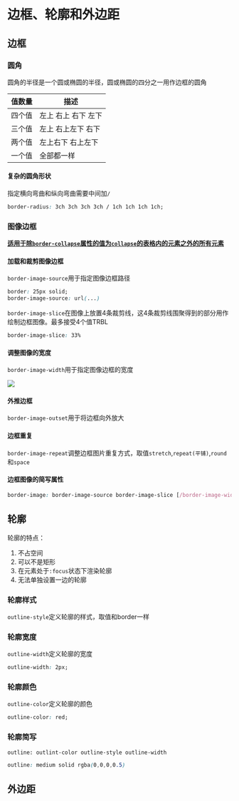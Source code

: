 # 边框、轮廓和外边距

## 边框

### 圆角

圆角的半径是一个圆或椭圆的半径，圆或椭圆的四分之一用作边框的圆角

| 值数量 | 描述                |
| ------ | ------------------- |
| 四个值 | 左上 右上 右下 左下 |
| 三个值 | 左上 右上左下 右下  |
| 两个值 | 左上右下 右上左下   |
| 一个值 | 全部都一样          |

#### 复杂的圆角形状

指定横向弯曲和纵向弯曲需要中间加`/`

```css
border-radius: 3ch 3ch 3ch 3ch / 1ch 1ch 1ch 1ch;
```

### 图像边框

**<u>适用于除`border-collapse`属性的值为`collapse`的表格内的元素之外的所有元素</u>**

#### 加载和裁剪图像边框

`border-image-source`用于指定图像边框路径

```css
border: 25px solid;
border-image-source: url(...)
```

`border-image-slice`在图像上放置4条裁剪线，这4条裁剪线围聚得到的部分用作绘制边框图像。最多接受4个值TRBL

```css
border-image-slice: 33%
```

#### 调整图像的宽度

`border-image-width`用于指定图像边框的宽度

![](C:\Users\Administrator\Desktop\Note\imgs\border-width.png)

#### 外推边框

`border-image-outset`用于将边框向外放大

#### 边框重复

`border-image-repeat`调整边框图片重复方式，取值`stretch`,`repeat(平铺)`,`round`和`space`

#### 边框图像的简写属性

```css
border-image: border-image-source border-image-slice [/border-image-width /border-image-width /border-image-outset] border-image-repeat;
```

## 轮廓

轮廓的特点：

1. 不占空间
2. 可以不是矩形
3. 在元素处于`:focus`状态下渲染轮廓
4. 无法单独设置一边的轮廓

### 轮廓样式

`outline-style`定义轮廓的样式，取值和border一样

### 轮廓宽度

`outline-width`定义轮廓的宽度

```css
outline-width: 2px;
```

### 轮廓颜色

`outline-color`定义轮廓的颜色

```css
outline-color: red;
```

### 轮廓简写

`outline: outlint-color outline-style outline-width`

```css
outline: medium solid rgba(0,0,0,0.5)
```

## 外边距

